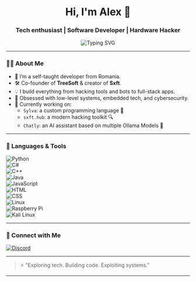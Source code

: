 <h1 align="center">Hi, I'm Alex 👋</h1>
<h3 align="center">Tech enthusiast | Software Developer | Hardware Hacker</h3>

<p align="center">
  <img src="https://readme-typing-svg.demolab.com?font=Fira+Code&duration=3000&pause=1000&color=539165&center=true&vCenter=true&width=435&lines=Creator+of+TreeSoft+%F0%9F%92%BB;Hacking+%26+Security+Geek+%F0%9F%94%90;Python%2C+C%23%2C+C%2B%2B%2C+Java%2C+JS+Dev;Always+building+something" alt="Typing SVG" />
</p>

---

### 👨‍💻 About Me

- 🧠 I’m a self-taught developer from Romania.
- 🛠️ Co-founder of **TreeSoft** & creator of **Sxft**.
- 💡 I build everything from hacking tools and bots to full-stack apps.
- 🔧 Obsessed with low-level systems, embedded tech, and cybersecurity.
- 🚀 Currently working on:
  - `Sylva`: a custom programming language 🧬
  - `sxft.hub`: a modern hacking toolkit 🔍
  - `Chatly`: an AI assistant based on multiple Ollama Models 🤖

---

### 🧰 Languages & Tools

![Python](https://img.shields.io/badge/-Python-05122A?style=flat&logo=python)  
![C#](https://img.shields.io/badge/-C%23-05122A?style=flat&logo=csharp)  
![C++](https://img.shields.io/badge/-C++-05122A?style=flat&logo=cplusplus)  
![Java](https://img.shields.io/badge/-Java-05122A?style=flat&logo=openjdk)  
![JavaScript](https://img.shields.io/badge/-JavaScript-05122A?style=flat&logo=javascript)  
![HTML](https://img.shields.io/badge/-HTML-05122A?style=flat&logo=html5)  
![CSS](https://img.shields.io/badge/-CSS-05122A?style=flat&logo=css3)  
![Linux](https://img.shields.io/badge/-Linux-05122A?style=flat&logo=linux)  
![Raspberry Pi](https://img.shields.io/badge/-Raspberry%20Pi-05122A?style=flat&logo=raspberry-pi)  
![Kali Linux](https://img.shields.io/badge/-Kali%20Linux-05122A?style=flat&logo=kalilinux)

---

### 🔗 Connect with Me

[![Discord](https://img.shields.io/badge/Discord-%237289DA.svg?style=for-the-badge&logo=discord&logoColor=white)](https://discord.gg/fGfBcU63Bm)  

---

> ⚡ "Exploring tech. Building code. Exploiting systems."

---
